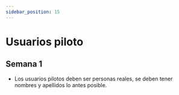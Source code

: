 ```yaml
---
sidebar_position: 15
---
```


# Usuarios piloto

## Semana 1
- Los usuarios pilotos deben ser personas reales, se deben tener nombres y apellidos lo antes posible.  